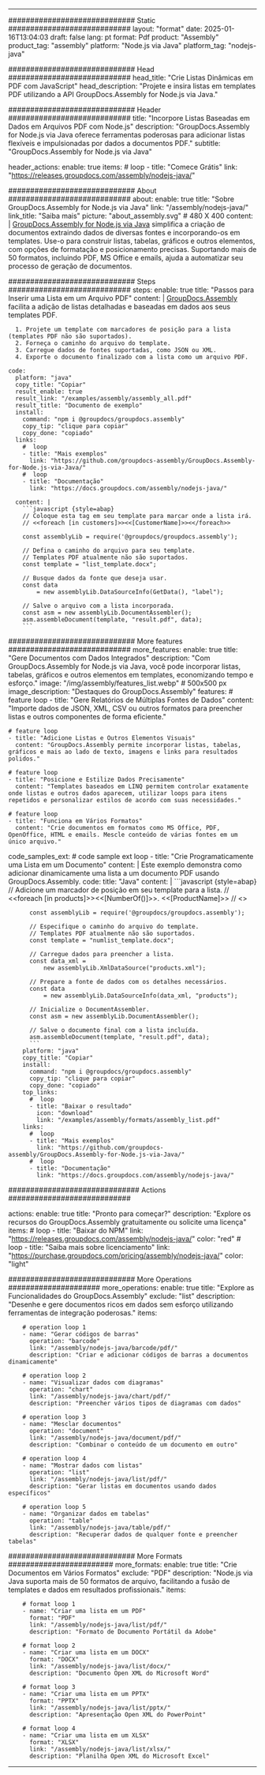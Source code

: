 



---
############################# Static ############################
layout: "format"
date:  2025-01-16T13:04:03
draft: false
lang: pt
format: Pdf
product: "Assembly"
product_tag: "assembly"
platform: "Node.js via Java"
platform_tag: "nodejs-java"

############################# Head ############################
head_title: "Crie Listas Dinâmicas em PDF com JavaScript"
head_description: "Projete e insira listas em templates PDF utilizando a API GroupDocs.Assembly for Node.js via Java."

############################# Header ############################
title: "Incorpore Listas Baseadas em Dados em Arquivos PDF com Node.js" 
description: "GroupDocs.Assembly for Node.js via Java oferece ferramentas poderosas para adicionar listas flexíveis e impulsionadas por dados a documentos PDF."
subtitle: "GroupDocs.Assembly for Node.js via Java" 

header_actions:
  enable: true
  items:
    #  loop
    - title: "Comece Grátis"
      link: "https://releases.groupdocs.com/assembly/nodejs-java/"
      
############################# About ############################
about:
    enable: true
    title: "Sobre GroupDocs.Assembly for Node.js via Java"
    link: "/assembly/nodejs-java/"
    link_title: "Saiba mais"
    picture: "about_assembly.svg" # 480 X 400
    content: |
       [GroupDocs.Assembly for Node.js via Java](/assembly/nodejs-java/) simplifica a criação de documentos extraindo dados de diversas fontes e incorporando-os em templates. Use-o para construir listas, tabelas, gráficos e outros elementos, com opções de formatação e posicionamento precisas. Suportando mais de 50 formatos, incluindo PDF, MS Office e emails, ajuda a automatizar seu processo de geração de documentos.

############################# Steps ############################
steps:
    enable: true
    title: "Passos para Inserir uma Lista em um Arquivo PDF"
    content: |
      [GroupDocs.Assembly](/assembly/nodejs-java/) facilita a adição de listas detalhadas e baseadas em dados aos seus templates PDF.
      
      1. Projete um template com marcadores de posição para a lista (templates PDF não são suportados).
      2. Forneça o caminho do arquivo do template.
      3. Carregue dados de fontes suportadas, como JSON ou XML.
      4. Exporte o documento finalizado com a lista como um arquivo PDF.
   
    code:
      platform: "java"
      copy_title: "Copiar"
      result_enable: true
      result_link: "/examples/assembly/assembly_all.pdf"
      result_title: "Documento de exemplo"
      install:
        command: "npm i @groupdocs/groupdocs.assembly"
        copy_tip: "clique para copiar"
        copy_done: "copiado"
      links:
        #  loop
        - title: "Mais exemplos"
          link: "https://github.com/groupdocs-assembly/GroupDocs.Assembly-for-Node.js-via-Java/"
        #  loop
        - title: "Documentação"
          link: "https://docs.groupdocs.com/assembly/nodejs-java/"
          
      content: |
        ```javascript {style=abap}
        // Coloque esta tag em seu template para marcar onde a lista irá.
        // <<foreach [in customers]>><<[CustomerName]>><</foreach>>
    
        const assemblyLib = require('@groupdocs/groupdocs.assembly');

        // Defina o caminho do arquivo para seu template.
        // Templates PDF atualmente não são suportados.
        const template = "list_template.docx";

        // Busque dados da fonte que deseja usar.
        const data 
            = new assemblyLib.DataSourceInfo(GetData(), "label");

        // Salve o arquivo com a lista incorporada.
        const asm = new assemblyLib.DocumentAssembler();
        asm.assembleDocument(template, "result.pdf", data);
        ```           

############################# More features ############################
more_features:
  enable: true
  title: "Gere Documentos com Dados Integrados"
  description: "Com GroupDocs.Assembly for Node.js via Java, você pode incorporar listas, tabelas, gráficos e outros elementos em templates, economizando tempo e esforço."
  image: "/img/assembly/features_list.webp" # 500x500 px
  image_description: "Destaques do GroupDocs.Assembly"
  features:
    # feature loop
    - title: "Gere Relatórios de Múltiplas Fontes de Dados"
      content: "Importe dados de JSON, XML, CSV ou outros formatos para preencher listas e outros componentes de forma eficiente."

    # feature loop
    - title: "Adicione Listas e Outros Elementos Visuais"
      content: "GroupDocs.Assembly permite incorporar listas, tabelas, gráficos e mais ao lado de texto, imagens e links para resultados polidos."

    # feature loop
    - title: "Posicione e Estilize Dados Precisamente"
      content: "Templates baseados em LINQ permitem controlar exatamente onde listas e outros dados aparecem, utilizar loops para itens repetidos e personalizar estilos de acordo com suas necessidades."

    # feature loop
    - title: "Funciona em Vários Formatos"
      content: "Crie documentos em formatos como MS Office, PDF, OpenOffice, HTML e emails. Mescle conteúdo de várias fontes em um único arquivo."
      
  code_samples_ext:
    # code sample ext loop
    - title: "Crie Programaticamente uma Lista em um Documento"
      content: |
        Este exemplo demonstra como adicionar dinamicamente uma lista a um documento PDF usando GroupDocs.Assembly.
      code:
        title: "Java"
        content: |
          ```javascript {style=abap}
          // Adicione um marcador de posição em seu template para a lista.
          // <<foreach [in products]>><<[NumberOf()]>>. <<[ProductName]>>
          // <</foreach>>
          
          const assemblyLib = require('@groupdocs/groupdocs.assembly');

          // Especifique o caminho do arquivo do template.
          // Templates PDF atualmente não são suportados.
          const template = "numlist_template.docx";

          // Carregue dados para preencher a lista.
          const data_xml =
              new assemblyLib.XmlDataSource("products.xml");

          // Prepare a fonte de dados com os detalhes necessários.
          const data 
              = new assemblyLib.DataSourceInfo(data_xml, "products");

          // Inicialize o DocumentAssembler.
          const asm = new assemblyLib.DocumentAssembler();

          // Salve o documento final com a lista incluída.
          asm.assembleDocument(template, "result.pdf", data);
          ```
        platform: "java"
        copy_title: "Copiar"
        install:
          command: "npm i @groupdocs/groupdocs.assembly"
          copy_tip: "clique para copiar"
          copy_done: "copiado"
        top_links:
          #  loop
          - title: "Baixar o resultado"
            icon: "download"
            link: "/examples/assembly/formats/assembly_list.pdf"
        links:
          #  loop
          - title: "Mais exemplos"
            link: "https://github.com/groupdocs-assembly/GroupDocs.Assembly-for-Node.js-via-Java/"
          #  loop
          - title: "Documentação"
            link: "https://docs.groupdocs.com/assembly/nodejs-java/"
            

            


############################## Actions ############################

actions:
  enable: true
  title: "Pronto para começar?"
  description: "Explore os recursos do GroupDocs.Assembly gratuitamente ou solicite uma licença"
  items:
    #  loop
    - title: "Baixar do NPM"
      link: "https://releases.groupdocs.com/assembly/nodejs-java/"
      color: "red"
        #  loop
    - title: "Saiba mais sobre licenciamento"
      link: "https://purchase.groupdocs.com/pricing/assembly/nodejs-java/"
      color: "light"


############################# More Operations #####################
more_operations:
    enable: true
    title: "Explore as Funcionalidades do GroupDocs.Assembly"
    exclude: "list"
    description: "Desenhe e gere documentos ricos em dados sem esforço utilizando ferramentas de integração poderosas."
    items: 
          
        # operation loop 1
        - name: "Gerar códigos de barras"
          operation: "barcode"
          link: "/assembly/nodejs-java/barcode/pdf/"
          description: "Criar e adicionar códigos de barras a documentos dinamicamente"

        # operation loop 2
        - name: "Visualizar dados com diagramas"
          operation: "chart"
          link: "/assembly/nodejs-java/chart/pdf/"
          description: "Preencher vários tipos de diagramas com dados"

        # operation loop 3
        - name: "Mesclar documentos"
          operation: "document"
          link: "/assembly/nodejs-java/document/pdf/"
          description: "Combinar o conteúdo de um documento em outro"

        # operation loop 4
        - name: "Mostrar dados com listas"
          operation: "list"
          link: "/assembly/nodejs-java/list/pdf/"
          description: "Gerar listas em documentos usando dados específicos"

        # operation loop 5
        - name: "Organizar dados em tabelas"
          operation: "table"
          link: "/assembly/nodejs-java/table/pdf/"
          description: "Recuperar dados de qualquer fonte e preencher tabelas"
         
          
############################# More Formats ########################
more_formats:
    enable: true
    title: "Crie Documentos em Vários Formatos"
    exclude: "PDF"
    description: "Node.js via Java suporta mais de 50 formatos de arquivo, facilitando a fusão de templates e dados em resultados profissionais."
    items: 
          
        # format loop 1
        - name: "Criar uma lista em um PDF"
          format: "PDF"
          link: "/assembly/nodejs-java/list/pdf/"
          description: "Formato de Documento Portátil da Adobe"
          
        # format loop 2
        - name: "Criar uma lista em um DOCX"
          format: "DOCX"
          link: "/assembly/nodejs-java/list/docx/"
          description: "Documento Open XML do Microsoft Word"
          
        # format loop 3
        - name: "Criar uma lista em um PPTX"
          format: "PPTX"
          link: "/assembly/nodejs-java/list/pptx/"
          description: "Apresentação Open XML do PowerPoint"
          
        # format loop 4
        - name: "Criar uma lista em um XLSX"
          format: "XLSX"
          link: "/assembly/nodejs-java/list/xlsx/"
          description: "Planilha Open XML do Microsoft Excel"


          

---
